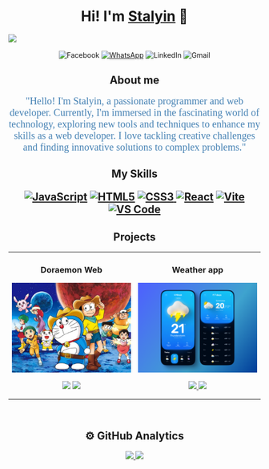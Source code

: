 <div align="center">
<h1 align="center">Hi! I'm <a href="https://aristi.dev">Stalyin</a> 👋</h1>
</div>
<img src="banner.svg">

<div align="center">

![Facebook](https://img.shields.io/badge/Facebook-%231877F2.svg?style=for-the-badge&logo=Facebook&logoColor=white)
[![WhatsApp](https://img.shields.io/badge/WhatsApp-25D366?style=for-the-badge&logo=whatsapp&logoColor=white)](https://wa.me/+593988205633?text=Hola!) ![LinkedIn](https://img.shields.io/badge/linkedin-%230077B5.svg?style=for-the-badge&logo=linkedin&logoColor=white) ![Gmail](https://img.shields.io/badge/Gmail-D14836?style=for-the-badge&logo=gmail&logoColor=white)

</div>

<div align= "center">
<h2 align= "center">About me</h2>

<p align="center">
  <span style="font-family:Verdana; font-size:20px; color:#4682B4;">
    "Hello! I'm Stalyin, a passionate programmer and web developer. Currently, I'm immersed in the fascinating world of technology, exploring new tools and techniques to enhance my skills as a web developer. I love tackling creative challenges and finding innovative solutions to complex problems."
  </span>
</p>


<h2>My Skills
<p align="center">

<a href="https://developer.mozilla.org/en-US/docs/Web/JavaScript" target="_blank" rel="noreferrer"><img src="https://raw.githubusercontent.com/danielcranney/readme-generator/main/public/icons/skills/javascript-colored.svg" width="36" height="36" alt="JavaScript" /></a> <a href="https://developer.mozilla.org/en-US/docs/Glossary/HTML5" target="_blank" rel="noreferrer"><img src="https://raw.githubusercontent.com/danielcranney/readme-generator/main/public/icons/skills/html5-colored.svg" width="36" height="36" alt="HTML5" /></a> <a href="https://www.w3.org/TR/CSS/#css" target="_blank" rel="noreferrer"><img src="https://raw.githubusercontent.com/danielcranney/readme-generator/main/public/icons/skills/css3-colored.svg" width="36" height="36" alt="CSS3" /> </a><a href="https://reactjs.org/" target="_blank" rel="noreferrer"><img src="https://raw.githubusercontent.com/danielcranney/readme-generator/main/public/icons/skills/react-colored.svg" width="36" height="36" alt="React" /></a> <a href="https://vitejs.dev/" target="_blank" rel="noreferrer"><img src="https://raw.githubusercontent.com/danielcranney/readme-generator/main/public/icons/skills/vite-colored.svg" width="36" height="36" alt="Vite" /></a> <a href="https://code.visualstudio.com/" target="_blank" rel="noreferrer"><img src="https://raw.githubusercontent.com/danielcranney/readme-generator/main/public/icons/skills/visualstudiocode.svg" width="36" height="36" alt="VS Code" /></a>

</p>

</h2>

</div>
<h2 align= "center">Projects</h2>
<table>
<tr>
<td width="50%">
<h3 align="center">Doraemon Web</h3>
<div align="center">
<a href="https://github.com/Stalyin/Android-Expert" target="_blank"><img src="doraemon.webp" width="400" alt="Curso básico android"></a>
<p><a href="https://github.com/Stalyin/Android-Expert" target="_blank">
<img src="https://img.shields.io/badge/CÓDIGO-ff9?style=for-the-badge&logo=github&logoColor=black"></a>
<a href="https://youtu.be/vJapzH_46a8" target="_blank">
<img src="https://img.shields.io/badge/-Youtube-green?style=for-the-badge&color=fbfc40">
</a>
</p>
</div>

</td>
<td width="50%">

<h3 align="center">Weather app</h3>
<div align="center">                                       
<a href="https://github.com/Stalyin/SimpleAndroidMVVM" target="_blank"><img src="clima.png" width="400"  alt="Curso arquitectura MVVM"></a>
<br>
<p>
<a href="https://github.com/Stalyin/SimpleAndroidMVVM" target="_blank">
<img src="https://img.shields.io/badge/C%C3%93DIGO-80ffaa?style=for-the-badge&logo=github&logoColor=black">
</a>
<a href="https://youtu.be/hhhSMXi0R3E" target="_blank">
<img src="https://img.shields.io/badge/-Youtube-green?style=for-the-badge&color=3fFD7f">
</a>
</p>

</div>                                                             
</table>                                                                                 
</div>
<br>

<h2 align= "center">⚙️ GitHub Analytics</h2>
<p align="center">
<a href="https://github.com/Stalyin">
  <img height="180em" src="https://github-readme-stats-eight-theta.vercel.app/api?username=Stalyin&show_icons=true&theme=algolia&include_all_commits=true&count_private=true"/>
  <img height="180em" src="https://github-readme-stats-eight-theta.vercel.app/api/top-langs/?username=Stalyin&layout=compact&langs_count=8&theme=algolia"/>
</a>
